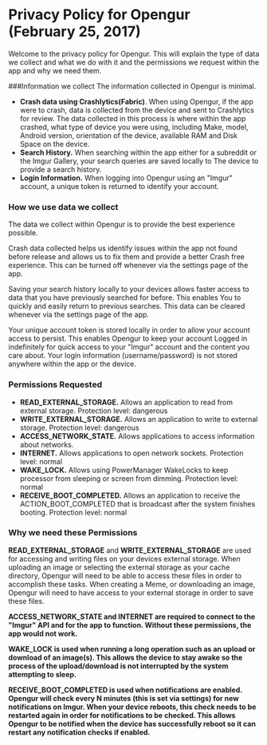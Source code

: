 # Privacy Policy for Opengur (February 25, 2017)

Welcome to the privacy policy for Opengur. This will explain the type of data we collect and what we do with it and the permissions
we request within the app and why we need them.


###Information we collect
The information collected in Opengur is minimal. 
- <b>Crash data using Crashlytics(Fabric)</b>. When using Opengur, if the app were to crash, data is collected from the device and sent to
Crashlytics for review. The data collected in this process is where within the app crashed, what type of device you were using, including
Make, model, Android version, orientation of the device, available RAM and Disk Space on the device.
- <b>Search History.</b> When searching within the app either for a subreddit or the Imgur Gallery, your search queries are saved locally to
The device to provide a search history.
- <b>Login Information.</b> When logging into Opengur using an "Imgur" account, a unique token is returned to identify your account.


### How we use data we collect
The data we collect within Opengur is to provide the best experience possible. 

Crash data collected helps us identify issues within the app not found before release and allows us to fix them and provide a better
Crash free experience. This can be turned off whenever via the settings page of the app.

Saving your search history locally to your devices allows faster access to data that you have previously searched for before. This enables
You to quickly and easily return to previous searches. This data can be cleared whenever via the settings page of the app.

Your unique account token is stored locally in order to allow your account access to persist. This enables Opengur to keep your account
Logged in indefinitely for quick access to your "Imgur" account and the content you care about. Your login information (username/password)
is not stored anywhere within the app or the device.

### Permissions Requested
- <b>READ_EXTERNAL_STORAGE.</b> Allows an application to read from external storage. Protection level: dangerous
- <b>WRITE_EXTERNAL_STORAGE.</b> Allows an application to write to external storage. Protection level: dangerous
- <b>ACCESS_NETWORK_STATE.</b> Allows applications to access information about networks.
- <b>INTERNET.</b> Allows applications to open network sockets. Protection level: normal
- <b>WAKE_LOCK.</b> Allows using PowerManager WakeLocks to keep processor from sleeping or screen from dimming. Protection level: normal
- <b>RECEIVE_BOOT_COMPLETED.</b> Allows an application to receive the ACTION_BOOT_COMPLETED that is broadcast after the system finishes booting. Protection level: normal


### Why we need these Permissions
<b>READ_EXTERNAL_STORAGE</b> and <b>WRITE_EXTERNAL_STORAGE</b> are used for accessing and writing files on your devices external storage. When uploading an image or selecting the external storage as your cache directory, Opengur will need to be able to access these files in order to accomplish these tasks. When creating a Meme, or downloading an image, Opengur will need to have access to your external storage in order to save these files.

<b>ACCESS_NETWORK_STATE and <b>INTERNET</b> are required to connect to the "Imgur" API and for the app to function. Without these permissions, the
app would not work.

<b>WAKE_LOCK</b> is used when running a long operation such as an upload or download of an image(s). This allows the device to stay awake so the process of the upload/download is not interrupted by the system attempting to sleep.

<b>RECEIVE_BOOT_COMPLETED</b> is used when notifications are enabled. Opengur will check every N minutes (this is set via settings) for new notifications on Imgur. When your device reboots, this check needs to be restarted again in order for notifications to be checked. This allows Opengur to be notified when the device has successfully reboot so it can restart any notification checks if enabled. 
